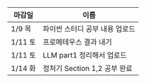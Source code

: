 | 마감일    | 이름                    |
| ------ | --------------------- |
| 1/9 목  | 파이썬 스터디 공부 내용 업로드     |
| 1/11 토 | 프로메테우스 결과 내기          |
| 1/11 토 | LLM part1 정리해서 업로드    |
| 1/14 화 | 정처기 Section 1,2 공부 완료 |
